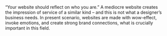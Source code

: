 “Your website should reflect on who you are.”
A mediocre website creates the impression of service of a similar kind – and this is not what a designer’s business needs. 
In present scenario, websites are made with wow-effect, invoke emotions, and create strong brand connections, what is crucially important in this field. 
